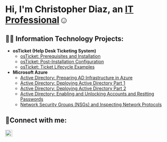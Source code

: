 <h1>Hi, I'm Christopher Diaz, an <a href="http://www.linkedin.com/in/christopher-diaz-28a503247">IT Professional</a>☺</h1>

<h2>👨‍💻 Information Technology Projects:</h2>

- <b>osTicket (Help Desk Ticketing System)</b>
  - [osTicket: Prerequisites and Installation](https://github.com/ChriseDiaz/osticket-prereqs/tree/main)
  - [osTicket: Post-Installation Configuration](https://github.com/ChriseDiaz/post-install-config/tree/main)
  - [osTicket: Ticket Lifecycle Examples](https://github.com/ChriseDiaz/ticket-lifecycle/tree/main)
- <b>Microsoft Azure</b>
  - [Active Directory: Preparing AD Infrastructure in Azure](https://github.com/ChriseDiaz/Preparing-AD-Infrastructure-in-Azure/tree/main)
  - [Active Directory: Deploying Active Directory Part 1](https://github.com/ChriseDiaz/Deploying-Active-Directory-Part-1)
  - [Active Directory: Deploying Active Directory Part 2](https://github.com/ChriseDiaz/ticket-lifecycle/tree/main)
  - [Active Directory: Enabling and Unlocking Accounts and Restting Passwords](https://github.com/joshmadakorcc/configure-ad)
  - [Network Security Groups (NSGs) and Inspecting Network Protocols](https://github.com/joshmadakorcc/azure-network-protocols)

<h2>🤳Connect with me:</h2>

[<img align="left" alt="Chris | LinkedIn" width="22px" src="https://cdn.jsdelivr.net/npm/simple-icons@v3/icons/linkedin.svg" />][linkedin]

[linkedin]: http://www.linkedin.com/in/christopher-diaz-28a503247
